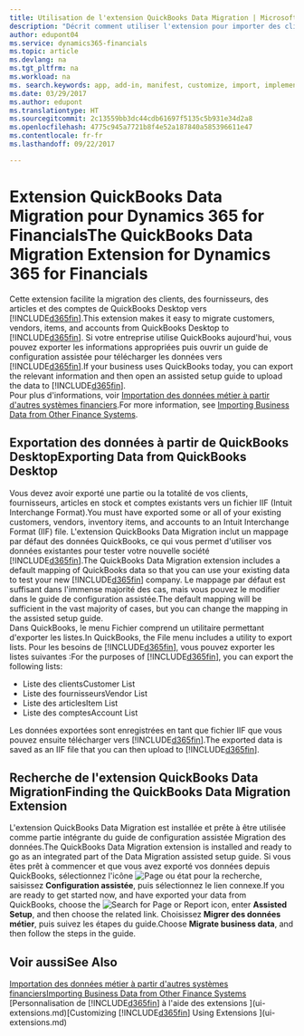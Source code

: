 ```yaml
---
title: Utilisation de l'extension QuickBooks Data Migration | Microsoft Docs
description: "Décrit comment utiliser l'extension pour importer des clients, des fournisseurs, des articles, et des comptes de QuickBooks Desktop à Dynamics 365 for Financials."
author: edupont04
ms.service: dynamics365-financials
ms.topic: article
ms.devlang: na
ms.tgt_pltfrm: na
ms.workload: na
ms. search.keywords: app, add-in, manifest, customize, import, implement
ms.date: 03/29/2017
ms.author: edupont
ms.translationtype: HT
ms.sourcegitcommit: 2c13559bb3dc44cdb61697f5135c5b931e34d2a8
ms.openlocfilehash: 4775c945a7721b8f4e52a187840a585396611e47
ms.contentlocale: fr-fr
ms.lasthandoff: 09/22/2017

---
```

# <a name="the-quickbooks-data-migration-extension-for-dynamics-365-for-financials"></a><span data-ttu-id="22a2c-103">Extension QuickBooks Data Migration pour Dynamics 365 for Financials</span><span class="sxs-lookup"><span data-stu-id="22a2c-103">The QuickBooks Data Migration Extension for Dynamics 365 for Financials</span></span>
<span data-ttu-id="22a2c-104">Cette extension facilite la migration des clients, des fournisseurs, des articles et des comptes de QuickBooks Desktop vers [!INCLUDE[d365fin](includes/d365fin_md.md)].</span><span class="sxs-lookup"><span data-stu-id="22a2c-104">This extension makes it easy to migrate customers, vendors, items, and accounts from QuickBooks Desktop to [!INCLUDE[d365fin](includes/d365fin_md.md)].</span></span> <span data-ttu-id="22a2c-105">Si votre entreprise utilise QuickBooks aujourd'hui, vous pouvez exporter les informations appropriées puis ouvrir un guide de configuration assistée pour télécharger les données vers [!INCLUDE[d365fin](includes/d365fin_md.md)].</span><span class="sxs-lookup"><span data-stu-id="22a2c-105">If your business uses QuickBooks today, you can export the relevant information and then open an assisted setup guide to upload the data to [!INCLUDE[d365fin](includes/d365fin_md.md)].</span></span>  
<span data-ttu-id="22a2c-106">Pour plus d'informations, voir [Importation des données métier à partir d'autres systèmes financiers](upload-data.md).</span><span class="sxs-lookup"><span data-stu-id="22a2c-106">For more information, see [Importing Business Data from Other Finance Systems](upload-data.md).</span></span>

## <a name="exporting-data-from-quickbooks-desktop"></a><span data-ttu-id="22a2c-107">Exportation des données à partir de QuickBooks Desktop</span><span class="sxs-lookup"><span data-stu-id="22a2c-107">Exporting Data from QuickBooks Desktop</span></span>
<span data-ttu-id="22a2c-108">Vous devez avoir exporté une partie ou la totalité de vos clients, fournisseurs, articles en stock et comptes existants vers un fichier IIF (Intuit Interchange Format).</span><span class="sxs-lookup"><span data-stu-id="22a2c-108">You must have exported some or all of your existing customers, vendors, inventory items, and accounts to an Intuit Interchange Format (IIF) file.</span></span> <span data-ttu-id="22a2c-109">L'extension QuickBooks Data Migration inclut un mappage par défaut des données QuickBooks, ce qui vous permet d'utiliser vos données existantes pour tester votre nouvelle société [!INCLUDE[d365fin](includes/d365fin_md.md)].</span><span class="sxs-lookup"><span data-stu-id="22a2c-109">The QuickBooks Data Migration extension includes a default mapping of QuickBooks data so that you can use your existing data to test your new [!INCLUDE[d365fin](includes/d365fin_md.md)] company.</span></span> <span data-ttu-id="22a2c-110">Le mappage par défaut est suffisant dans l'immense majorité des cas, mais vous pouvez le modifier dans le guide de configuration assistée.</span><span class="sxs-lookup"><span data-stu-id="22a2c-110">The default mapping will be sufficient in the vast majority of cases, but you can change the mapping in the assisted setup guide.</span></span>  
<span data-ttu-id="22a2c-111">Dans QuickBooks, le menu Fichier comprend un utilitaire permettant d'exporter les listes.</span><span class="sxs-lookup"><span data-stu-id="22a2c-111">In QuickBooks, the File menu includes a utility to export lists.</span></span> <span data-ttu-id="22a2c-112">Pour les besoins de [!INCLUDE[d365fin](includes/d365fin_md.md)], vous pouvez exporter les listes suivantes :</span><span class="sxs-lookup"><span data-stu-id="22a2c-112">For the purposes of [!INCLUDE[d365fin](includes/d365fin_md.md)], you can export the following lists:</span></span>

* <span data-ttu-id="22a2c-113">Liste des clients</span><span class="sxs-lookup"><span data-stu-id="22a2c-113">Customer List</span></span>  
* <span data-ttu-id="22a2c-114">Liste des fournisseurs</span><span class="sxs-lookup"><span data-stu-id="22a2c-114">Vendor List</span></span>  
* <span data-ttu-id="22a2c-115">Liste des articles</span><span class="sxs-lookup"><span data-stu-id="22a2c-115">Item List</span></span>  
* <span data-ttu-id="22a2c-116">Liste des comptes</span><span class="sxs-lookup"><span data-stu-id="22a2c-116">Account List</span></span>  

<span data-ttu-id="22a2c-117">Les données exportées sont enregistrées en tant que fichier IIF que vous pouvez ensuite télécharger vers [!INCLUDE[d365fin](includes/d365fin_md.md)].</span><span class="sxs-lookup"><span data-stu-id="22a2c-117">The exported data is saved as an IIF file that you can then upload to [!INCLUDE[d365fin](includes/d365fin_md.md)].</span></span>

## <a name="finding-the-quickbooks-data-migration-extension"></a><span data-ttu-id="22a2c-118">Recherche de l'extension QuickBooks Data Migration</span><span class="sxs-lookup"><span data-stu-id="22a2c-118">Finding the QuickBooks Data Migration Extension</span></span>
<span data-ttu-id="22a2c-119">L'extension QuickBooks Data Migration est installée et prête à être utilisée comme partie intégrante du guide de configuration assistée Migration des données.</span><span class="sxs-lookup"><span data-stu-id="22a2c-119">The QuickBooks Data Migration extension is installed and ready to go as an integrated part of the Data Migration assisted setup guide.</span></span> <span data-ttu-id="22a2c-120">Si vous êtes prêt à commencer et que vous avez exporté vos données depuis QuickBooks, sélectionnez l'icône ![Page ou état pour la recherche](media/ui-search/search_small.png "Page ou état pour la recherche"), saisissez **Configuration assistée**, puis sélectionnez le lien connexe.</span><span class="sxs-lookup"><span data-stu-id="22a2c-120">If you are ready to get started now, and have exported your data from QuickBooks, choose the ![Search for Page or Report](media/ui-search/search_small.png "Search for Page or Report icon") icon, enter **Assisted Setup**, and then choose the related link.</span></span> <span data-ttu-id="22a2c-121">Choisissez **Migrer des données métier**, puis suivez les étapes du guide.</span><span class="sxs-lookup"><span data-stu-id="22a2c-121">Choose **Migrate business data**, and then follow the steps in the guide.</span></span>  

## <a name="see-also"></a><span data-ttu-id="22a2c-122">Voir aussi</span><span class="sxs-lookup"><span data-stu-id="22a2c-122">See Also</span></span>
[<span data-ttu-id="22a2c-123">Importation des données métier à partir d'autres systèmes financiers</span><span class="sxs-lookup"><span data-stu-id="22a2c-123">Importing Business Data from Other Finance Systems</span></span>](upload-data.md)  
<span data-ttu-id="22a2c-124">[Personnalisation de [!INCLUDE[d365fin](includes/d365fin_md.md)] à l'aide des extensions ](ui-extensions.md)</span><span class="sxs-lookup"><span data-stu-id="22a2c-124">[Customizing [!INCLUDE[d365fin](includes/d365fin_md.md)] Using Extensions ](ui-extensions.md)</span></span>  

